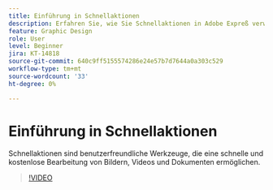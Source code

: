 ```yaml
---
title: Einführung in Schnellaktionen
description: Erfahren Sie, wie Sie Schnellaktionen in Adobe Expreß verwenden
feature: Graphic Design
role: User
level: Beginner
jira: KT-14818
source-git-commit: 640c9ff5155574286e24e57b7d7644a0a303c529
workflow-type: tm+mt
source-wordcount: '33'
ht-degree: 0%

---
```


# Einführung in Schnellaktionen

Schnellaktionen sind benutzerfreundliche Werkzeuge, die eine schnelle und kostenlose Bearbeitung von Bildern, Videos und Dokumenten ermöglichen.

>[!VIDEO](https://video.tv.adobe.com/v/3426925?quality=12&learn=on&hidetitle=true)

